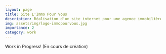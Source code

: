 ```yaml
---
layout: page
title: Site L'Immo Pour Vous
description: Réalisation d'un site internet pour une agence immobilière vosgienne.
img: assets/img/logo-immopourvous.jpg
importance: 2
category: work
---
```


Work in Progress! (En cours de création)